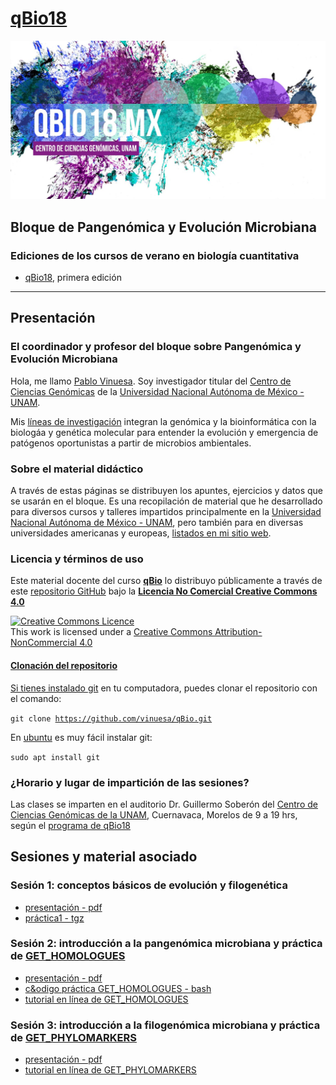 # [qBio18](http://www.qbio18.mx/)

<img src="docs/pics/qBio_logo_and_contact.jpg" />


## Bloque de **Pangen&oacute;mica y Evoluci&oacute;n Microbiana**

### Ediciones de los cursos de verano en biolog&iacute;a cuantitativa
- [qBio18](http://www.qbio18.mx/), primera edici&oacute;n

***
 
## Presentaci&oacute;n

### El coordinador y profesor del bloque sobre **Pangen&oacute;mica y Evoluci&oacute;n Microbiana**
Hola, me llamo [Pablo Vinuesa](http://www.ccg.unam.mx/~vinuesa/). Soy investigador titular del 
[Centro de Ciencias Gen&oacute;micas](http://www.ccg.unam.mx) de la 
[Universidad Nacional Aut&oacute;noma de M&eacute;xico - UNAM](http://www.unam.mx/).

Mis [l&iacute;neas de investigaci&oacute;n](http://www.ccg.unam.mx/~vinuesa/research.html) 
integran la gen&oacute;mica y la bioinform&aacute;tica con la biolog&aacute;a y gen&eacute;tica molecular para entender 
la evoluci&oacute;n y emergencia de pat&oacute;genos oportunistas a partir de microbios ambientales.

### Sobre el material did&aacute;ctico
A trav&eacute;s de estas p&aacute;ginas se distribuyen los apuntes, ejercicios y datos que se usar&aacute;n en el bloque.
Es una recopilaci&oacute;n de material que he desarrollado para diversos cursos y talleres impartidos principalmente en la [Universidad Nacional Aut&oacute;noma de M&eacute;xico - UNAM](https://www.unam.mx/), pero tambi&eacute;n para en diversas universidades americanas y europeas, [listados en mi sitio web](http://www.ccg.unam.mx/~vinuesa/cursos.html).
 

### Licencia y términos de uso
Este material docente del curso [**qBio**](https://github.com/vinuesa/qBio) lo distribuyo p&uacute;blicamente a trav&eacute;s de este [repositorio GitHub](https://github.com/vinuesa/qBio) bajo la [**Licencia No Comercial Creative Commons 4.0**](https://creativecommons.org/licenses/by-nc/4.0/) 

<a rel="license" href="http://creativecommons.org/licenses/by-nc/4.0/"><img alt="Creative Commons Licence" style="border-width:0" src="https://i.creativecommons.org/l/by-nc/4.0/88x31.png" /></a><br />This work is licensed under a <a rel="license" href="http://creativecommons.org/licenses/by-nc/4.0/">Creative Commons Attribution-NonCommercial 4.0 


#### Clonaci&oacute;n del repositorio
Si tienes instalado [git](https://git-scm.com/) en tu computadora, puedes clonar el repositorio con el comando:

   <code>git clone https://github.com/vinuesa/qBio.git</code>

En [ubuntu](https://www.ubuntu.com/) es muy f&aacute;cil instalar git: 

  <code>sudo apt install git</code>

### ¿Horario y lugar de impartici&oacute;n de las sesiones?
Las clases se imparten en el auditorio Dr. Guillermo Sober&oacute;n del [Centro de Ciencias Gen&oacute;micas de la UNAM](http://www.ccg.unam.mx), Cuernavaca, Morelos
de 9 a 19 hrs, seg&uacute;n el [programa de qBio18](http://www.qbio18.mx/qBio18_programa.pdf)


## Sesiones y material asociado

### Sesi&oacute;n 1: conceptos b&aacute;sicos de evoluci&oacute;n y filogen&eacute;tica
- [presentaci&oacute;n - pdf](https://github.com/vinuesa/qBio/blob/master/docs/sesion1/qBio18_sesion1_intro2phyloinfo.pdf)
- [pr&aacute;ctica1 - tgz](https://github.com/vinuesa/qBio/blob/master/docs/sesion1/practica.tgz)

### Sesi&oacute;n 2: introducci&oacute;n a la pangen&oacute;mica microbiana y pr&aacute;ctica de [GET_HOMOLOGUES]()
- [presentaci&oacute;n - pdf](https://github.com/vinuesa/qBio/blob/master/docs/sesion2/qBio18_sesion2_Pangenomica_y_filogenomica_bacteriana_25Jul18.pdf)
- [c&odigo pr&aacute;ctica GET_HOMOLOGUES - bash](https://github.com/vinuesa/qBio/blob/master/docs/sesion2/code4_GET_HOMOLOGUES_qBio18.txt)
- [tutorial en l&iacute;nea de GET_HOMOLOGUES](https://vinuesa.github.io/get_phylomarkers/#get_homologues-get_phylomarkers-tutorials)

### Sesi&oacute;n 3: introducci&oacute;n a la filogen&oacute;mica microbiana y pr&aacute;ctica de [GET_PHYLOMARKERS]()
- [presentaci&oacute;n - pdf](https://github.com/vinuesa/qBio/blob/master/docs/sesion3/qBio18_sesion3_get_phylomarkers_overview_25Jul18.pdf)
- [tutorial en l&iacute;nea de GET_PHYLOMARKERS](https://vinuesa.github.io/get_phylomarkers/#get_homologues-get_phylomarkers-tutorials)
